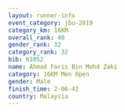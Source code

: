 ```yaml
---
layout: runner-info 
event_category: jbu-2019 
category_km: 16KM  
overall_rank: 40
gender_rank: 32
category_rank: 32
bib: 61052
name: Ahmad Faris Bin Mohd Zaki
category: 16KM Men Open
gender: Male
finish_time: 2-06-42
country: Malaysia
---
```


